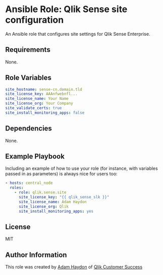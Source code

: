 Ansible Role: Qlik Sense site configuration
=========

An Ansible role that configures site settings for Qlik Sense Enterprise.

Requirements
------------

None.

Role Variables
--------------

```yaml
site_hostname: sense-cn.domain.tld
site_license_key: AAAnfwebnfl...
site_license_name: Your Name
site_license_org: Your Company
site_validate_certs: true
site_install_monitoring_apps: false
```

Dependencies
------------

None.

Example Playbook
----------------

Including an example of how to use your role (for instance, with variables passed in as parameters) is always nice for users too:

```yaml
- hosts: central_node
  roles:
    - role: qlik.sense.site
      site_license_key: "{{ qlik_sense_slk }}"
      site_license_name: Adam Haydon
      site_license_org: Qlik
      site_install_monitoring_apps: yes
```

License
-------

MIT

Author Information
------------------

This role was created by [Adam Haydon](https://github.com/ahaydon) of [Qlik Customer Success](https://github.com/QlikProfessionalServices)
